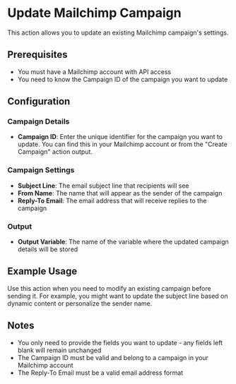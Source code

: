 # Update Mailchimp Campaign

This action allows you to update an existing Mailchimp campaign's settings.

## Prerequisites
- You must have a Mailchimp account with API access
- You need to know the Campaign ID of the campaign you want to update

## Configuration

### Campaign Details
- **Campaign ID**: Enter the unique identifier for the campaign you want to update. You can find this in your Mailchimp account or from the "Create Campaign" action output.

### Campaign Settings
- **Subject Line**: The email subject line that recipients will see
- **From Name**: The name that will appear as the sender of the campaign
- **Reply-To Email**: The email address that will receive replies to the campaign

### Output
- **Output Variable**: The name of the variable where the updated campaign details will be stored

## Example Usage
Use this action when you need to modify an existing campaign before sending it. For example, you might want to update the subject line based on dynamic content or personalize the sender name.

## Notes
- You only need to provide the fields you want to update - any fields left blank will remain unchanged
- The Campaign ID must be valid and belong to a campaign in your Mailchimp account
- The Reply-To Email must be a valid email address format
